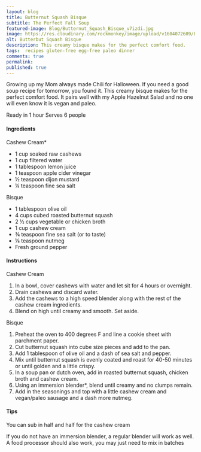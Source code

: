 ```yaml
---
layout: blog
title: Butternut Squash Bisque
subtitle: The Perfect Fall Soup
featured-image: Blog/Butternut_Squash_Bisque_v7izdi.jpg
image: https://res.cloudinary.com/rockmonkey/image/upload/v1604072609/Blog/Butternut_Squash_Bisque_v7izdi.jpg
alt: Butterbut Squash Bisque
description: This creamy bisque makes for the perfect comfort food.
tags:  recipes gluten-free egg-free paleo dinner
comments: true
permalink:
published: true
---
```

Growing up my Mom always made Chili for Halloween. If you need a good soup recipe for tomorrow, you found it. This creamy bisque makes for the perfect comfort food. It pairs well with my Apple Hazelnut Salad and no one will even know it is vegan and paleo.

Ready in 1 hour
Serves 6 people

#### Ingredients
Cashew Cream*
* 1 cup soaked raw cashews
* 1 cup filtered water
* 1 tablespoon lemon juice
* 1 teaspoon apple cider vinegar
* ½ teaspoon dijon mustard
* ¼ teaspoon fine sea salt

Bisque
* 1 tablespoon olive oil
* 4 cups cubed roasted butternut squash
* 2 ½ cups vegetable or chicken broth
* 1 cup cashew cream
* ¾ teaspoon fine sea salt (or to taste)
* ⅛ teaspoon nutmeg
* Fresh ground pepper

#### Instructions
Cashew Cream
1. In a bowl, cover cashews with water and let sit for 4 hours or overnight.
2. Drain cashews and discard water.
3. Add the cashews to a high speed blender along with the rest of the cashew cream ingredients.
4. Blend on high until creamy and smooth. Set aside.

Bisque
1. Preheat the oven to 400 degrees F and line a cookie sheet with parchment paper.
2. Cut butternut squash into cube size pieces and add to the pan.
3. Add 1 tablespoon of olive oil and a dash of sea salt and pepper.
4. Mix until butternut squash is evenly coated and  roast for 40-50 minutes or until golden and a little crispy.
5. In a soup pan or dutch oven, add in roasted butternut squash, chicken broth and cashew cream.
6. Using an immersion blender*, blend until creamy and no clumps remain.
7. Add in the seasonings and top with a little cashew cream and vegan/paleo sausage and a dash more nutmeg.


#### Tips
You can sub in  half and half for the cashew cream

If you do not have an immersion blender, a regular blender will work as well. A food processor should also work, you may just need to mix in batches
